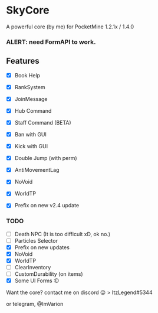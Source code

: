 # SkyCore
A powerful core (by me) for PocketMine 1.2.1x / 1.4.0

### ALERT: need FormAPI to work.

## Features

- [x] Book Help

- [x] RankSystem

- [x] JoinMessage

- [x] Hub Command

- [x] Staff Command (BETA)

- [x] Ban with GUI

- [x] Kick with GUI

- [x] Double Jump (with perm)

- [x] AntiMovementLag

- [x] NoVoid

- [x] WorldTP

- [x] Prefix on new v2.4 update

### TODO

- [ ] Death NPC (It is too difficult xD, ok no.)
- [ ] Particles Selector
- [x] Prefix on new updates
- [x] NoVoid
- [x] WorldTP
- [ ] ClearInventory
- [ ] CustomDurability (on items)
- [x] Some UI Forms :D

Want the core? contact me on discord :stuck_out_tongue: > ItzLegend#5344

or telegram, @ImVarion

